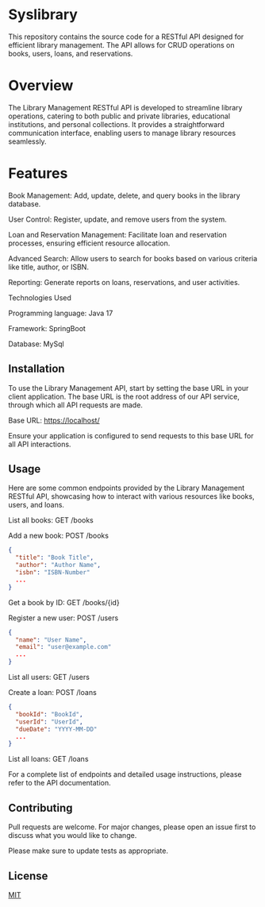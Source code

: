 # Syslibrary
This repository contains the source code for a RESTful API designed for efficient library management. The API allows for CRUD operations on books, users, loans, and reservations.

# Overview
The Library Management RESTful API is developed to streamline library operations, catering to both public and private libraries, educational institutions, and personal collections. It provides a straightforward communication interface, enabling users to manage library resources seamlessly.

# Features
Book Management: Add, update, delete, and query books in the library database.

User Control: Register, update, and remove users from the system.

Loan and Reservation Management: Facilitate loan and reservation processes, ensuring efficient resource allocation.

Advanced Search: Allow users to search for books based on various criteria like title, author, or ISBN.

Reporting: Generate reports on loans, reservations, and user activities.

Technologies Used

Programming language: Java 17

Framework: SpringBoot

Database: MySql

## Installation

To use the Library Management API, start by setting the base URL in your client application. The base URL is the root address of our API service, through which all API requests are made.

Base URL: [https://localhost/](http://localhost/)

Ensure your application is configured to send requests to this base URL for all API interactions.

## Usage
Here are some common endpoints provided by the Library Management RESTful API, showcasing how to interact with various resources like books, users, and loans.


List all books: GET /books

Add a new book: POST /books
```JSON
{
  "title": "Book Title",
  "author": "Author Name",
  "isbn": "ISBN-Number"
  ...
}
```
Get a book by ID: GET /books/{id}

Register a new user: POST /users
```JSON
{
  "name": "User Name",
  "email": "user@example.com"
  ...
}
```
List all users: GET /users

Create a loan: POST /loans

```JSON 
{
  "bookId": "BookId",
  "userId": "UserId",
  "dueDate": "YYYY-MM-DD"
  ...
}
```
List all loans: GET /loans

For a complete list of endpoints and detailed usage instructions, please refer to the API documentation.

## Contributing

Pull requests are welcome. For major changes, please open an issue first
to discuss what you would like to change.

Please make sure to update tests as appropriate.

## License

[MIT](https://choosealicense.com/licenses/mit/)
